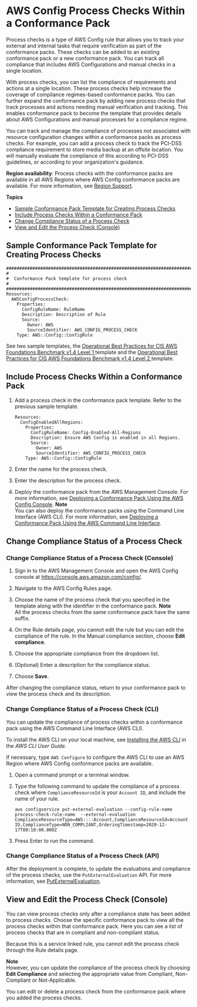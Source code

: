 # AWS Config Process Checks Within a Conformance Pack<a name="process-checks"></a>

Process checks is a type of AWS Config rule that allows you to track your external and internal tasks that require verification as part of the conformance packs\. These checks can be added to an existing conformance pack or a new conformance pack\. You can track all compliance that includes AWS Configurations and manual checks in a single location\. 

With process checks, you can list the compliance of requirements and actions at a single location\. These process checks help increase the coverage of compliance regimes\-based conformance packs\. You can further expand the conformance pack by adding new process checks that track processes and actions needing manual verification and tracking\. This enables conformance pack to become the template that provides details about AWS Configurations and manual processes for a compliance regime\.

  You can track and manage the compliance of processes not associated with resource configuration changes within a conformance packs as process checks\. For example, you can add a process check to track the PCI\-DSS compliance requirement to store media backup at an offsite location\. You will manually evaluate the compliance of this according to PCI\-DSS guidelines, or according to your organization's guidance\. 

**Region availability**: Process checks with the conformance packs are available in all AWS Regions where AWS Config conformance packs are available\. For more information, see [Region Support](conformance-packs.md#conformance-packs-regions)\.

**Topics**
+ [Sample Conformance Pack Template for Creating Process Checks](#Sample-CPack-Template-for-Creating-Process-Check-Rule)
+ [Include Process Checks Within a Conformance Pack](#How-to-create-a-Process-Check-Rule)
+ [Change Compliance Status of a Process Check](#change-compliance-status)
+ [View and Edit the Process Check \(Console\)](#view-a-process-check-console)

## Sample Conformance Pack Template for Creating Process Checks<a name="Sample-CPack-Template-for-Creating-Process-Check-Rule"></a>

```
################################################################################
#
#  Conformance Pack template for process check
#
################################################################################
Resources:
  AWSConfigProcessCheck:
    Properties:
      ConfigRuleName: RuleName
      Description: Description of Rule
      Source:
        Owner: AWS
        SourceIdentifier: AWS_CONFIG_PROCESS_CHECK
    Type: AWS::Config::ConfigRule
```

See two sample templates, the [ Operational Best Practices for CIS AWS Foundations Benchmark v1\.4 Level 1 ](operational-best-practices-for-cis_aws_benchmark_level_1.md) template and the [ Operational Best Practices for CIS AWS Foundations Benchmark v1\.4 Level 2 ](operational-best-practices-for-cis_aws_benchmark_level_2.md) template\.

## Include Process Checks Within a Conformance Pack<a name="How-to-create-a-Process-Check-Rule"></a>

1. Add a process check in the conformance pack template\. Refer to the previous sample template\.

   ```
   Resources:
     ConfigEnabledAllRegions:
       Properties:
         ConfigRuleName: Config-Enabled-All-Regions
         Description: Ensure AWS Config is enabled in all Regions.
         Source:
           Owner: AWS
           SourceIdentifier: AWS_CONFIG_PROCESS_CHECK
       Type: AWS::Config::ConfigRule
   ```

1. Enter the name for the process check\.

1. Enter the description for the process check\.

1. Deploy the conformance pack from the AWS Management Console\. For more information, see [Deploying a Conformance Pack Using the AWS Config Console](conformance-pack-console.md)\.
**Note**  
You can also deploy the conformance packs using the Command Line Interface \(AWS CLI\)\. For more information, see [Deploying a Conformance Pack Using the AWS Command Line Interface](conformance-pack-cli.md)\.

## Change Compliance Status of a Process Check<a name="change-compliance-status"></a>

### Change Compliance Status of a Process Check \(Console\)<a name="change-compliance-status-console"></a>

1. Sign in to the AWS Management Console and open the AWS Config console at [https://console\.aws\.amazon\.com/config/](https://console.aws.amazon.com/config/)\.

1. Navigate to the AWS Config Rules page\.

1. Choose the name of the process check that you specified in the template along with the identifier in the conformance pack\. 
**Note**  
All the process checks from the same conformance pack have the same suffix\.

1. On the Rule details page, you cannot edit the rule but you can edit the compliance of the rule\. In the Manual compliance section, choose **Edit compliance**\.

1. Choose the appropriate compliance from the dropdown list\.

1. \(Optional\) Enter a description for the compliance status\.

1. Choose **Save**\.

After changing the compliance status, return to your conformance pack to view the process check and its description\.

### Change Compliance Status of a Process Check \(CLI\)<a name="change-compliance-status-cli"></a>

You can update the compliance of process checks within a conformance pack using the AWS Command Line Interface \(AWS CLI\)\. 

To install the AWS CLI on your local machine, see [Installing the AWS CLI](http://docs.aws.amazon.com/cli/latest/userguide/installing.html) in the *AWS CLI User Guide*\.

If necessary, type `AWS Configure` to configure the AWS CLI to use an AWS Region where AWS Config conformance packs are available\.

1. Open a command prompt or a terminal window\.

1. Type the following command to update the compliance of a process check where `ComplianceResourceId` is your `Account ID`, and include the name of your rule\.

   ```
   aws configservice put-external-evaluation --config-rule-name process-check-rule-name  --external-evaluation ComplianceResourceType=AWS::::Account,ComplianceResourceId=Account ID,ComplianceType=NON_COMPLIANT,OrderingTimestamp=2020-12-17T00:10:00.000Z
   ```

1. Press Enter to run the command\.

### Change Compliance Status of a Process Check \(API\)<a name="change-compliance-status-api"></a>

After the deployment is complete, to update the evaluations and compliance of the process checks, use the `PutExternalEvaluation` API\. For more information, see [PutExternalEvaluation](https://docs.aws.amazon.com/config/latest/APIReference/API_PutExternalEvaluation.html)\.

## View and Edit the Process Check \(Console\)<a name="view-a-process-check-console"></a>

You can view process checks only after a compliance state has been added to process checks\. Choose the specific conformance pack to view all the process checks within that conformance pack\. Here you can see a list of process checks that are in compliant and non\-compliant status\.

Because this is a service linked rule, you cannot edit the process check through the Rule details page\.

**Note**  
However, you can update the compliance of the process check by choosing **Edit Compliance** and selecting the appropriate value from Compliant, Non\-Compliant or Not\-Applicable\.

You can edit or delete a process check from the conformance pack where you added the process checks\.